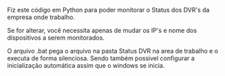 Fiz este código em Python para poder monitorar o Status dos DVR's da empresa onde trabalho.

Se for alterar, você necessita apenas de mudar os IP's e nome dos dispositivos a serem monitorados.

O arquivo .bat pega o arquivo na pasta Status DVR na area de trabalho e o executa de forma silenciosa. Sendo também possivel configurar a inicialização automática assim que o windows se inicia.

